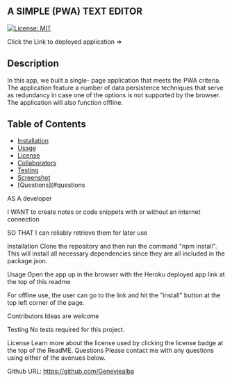 ## A SIMPLE (PWA) TEXT EDITOR 

[![License: MIT](https://img.shields.io/badge/License-MIT-pink.svg)](https://opensource.org/licenses/MIT)

Click the Link to deployed application => 

## Description
In this app, we built a single- page application that meets the PWA criteria. The application feature a number of data persistence techniques that serve as redundancy in case one of the options is not supported by the browser. The application will also function offline.



## Table of Contents 
* [Installation](#installation)
* [Usage](#usage)
* [License](#license)
* [Collaborators](#collaborators)
* [Testing](#Testing)
* [Screenshot](#screenshot)
* [Questions](#questions


AS A developer

I WANT to create notes or code snippets with or without an internet connection

SO THAT I can reliably retrieve them for later use

Installation
 Clone the repository and then run the command "npm install". This will install all necessary dependencies since they are all included in the package.json.

Usage
Open the app up in the browser with the Heroku deployed app link at the top of this readme 

 For offline use, the user can go to the link and hit the "install" button at the top left corner of the page.

Contributors
Ideas are welcome 

Testing
No tests required for this project.

License
Learn more about the license used by  clicking the license badge at the top of the ReadME. 
Questions
Please contact me with any questions using either of the avenues below.

Github URL: https://github.com/Geneviealba

